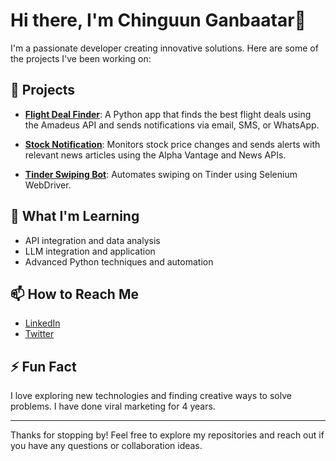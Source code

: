 # Hi there, I'm Chinguun Ganbaatar👋

I'm a passionate developer creating innovative solutions. Here are some of the projects I've been working on:

## 🚀 Projects

- **[Flight Deal Finder](https://github.com/chinguun101/flight-deal-finder)**: A Python app that finds the best flight deals using the Amadeus API and sends notifications via email, SMS, or WhatsApp.

- **[Stock Notification](https://github.com/chinguun101/stock-notification)**: Monitors stock price changes and sends alerts with relevant news articles using the Alpha Vantage and News APIs.

- **[Tinder Swiping Bot](https://github.com/chinguun101/tinder-swiping-bot)**: Automates swiping on Tinder using Selenium WebDriver.

## 🌱 What I'm Learning

- API integration and data analysis
- LLM integration and application
- Advanced Python techniques and automation

## 📫 How to Reach Me

- [LinkedIn](https://www.linkedin.com/in/chinguun-ganbaatar/)
- [Twitter](https://x.com/cgchinguun)

## ⚡ Fun Fact

I love exploring new technologies and finding creative ways to solve problems. I have done viral marketing for 4 years.

---

Thanks for stopping by! Feel free to explore my repositories and reach out if you have any questions or collaboration ideas.
